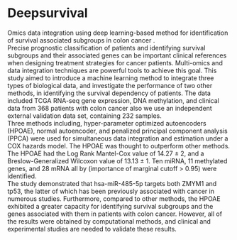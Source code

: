 # Deepsurvival
Omics data integration using deep learning-based method for identification of survival associated subgroups in colon cancer . </br>
Precise prognostic classification of patients and identifying survival subgroups and their associated genes can be important clinical references when designing treatment strategies for cancer patients. Multi-omics and data integration techniques are powerful tools to achieve this goal. This study aimed to introduce a machine learning method to integrate three types of biological data, and investigate the performance of two other methods, in identifying the survival dependency of patients. The data included TCGA RNA-seq gene expression, DNA methylation, and clinical data from 368 patients with colon cancer also we use an independent external validation data set, containing 232 samples.</br> Three methods including, hyper-parameter optimized autoencoders (HPOAE), normal autoencoder, and penalized principal component analysis (PPCA) were used for simultaneous data integration and estimation under a COX hazards model. The HPOAE was thought to outperform other methods. The HPOAE had the Log Rank Mantel-Cox value of 14.27 ± 2, and a Breslow-Generalized Wilcoxon value of 13.13 ± 1. Ten miRNA, 11 methylated genes, and 28 mRNA all by (importance of marginal cutoff > 0.95) were identified.</br> The study demonstrated that hsa-miR-485-5p targets both ZMYM1 and tp53, the latter of which has been previously associated with cancer in numerous studies. Furthermore, compared to other methods, the HPOAE exhibited a greater capacity for identifying survival subgroups and the genes associated with them in patients with colon cancer. However, all of the results were obtained by computational methods, and clinical and experimental studies are needed to validate these results.</br>
